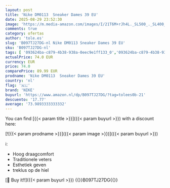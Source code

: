 ```yaml
---
layout: post
title: 'Nike DM0113  Sneaker Dames 39 EU'
date: 2025-08-29 23:52:30
image: 'https://m.media-amazon.com/images/I/21T6M+rJh4L._SL500_._SL400_.jpg'
comments: true
category: ofertas
author: 'tole.es'
slug: 'B097TJ27DG-nl Nike DM0113 Sneaker Dames 39 EU'
sku: 'B097TJ27DG-nl'
tags: [ '093624ba-c879-4b38-938a-0eec9e1ff133_0','093624ba-c879-4b38-938a-0eec9e1ff133_3601','Arborist Merchandising Root','Dameshardloopschoenen voor verharde weg','Damesmode','Damesschoenen','Hardloopschoenen dames','Klassieke & modieuze sneakers dames','Kleding, schoenen & sieraden','Kleding, schoenen en sieraden','New Arrivals','Self Service','Special Features Stores','Trainings- & outdoorschoenen dames','Trekking- & hikingschoeisel dames','Wandelschoenen dames','nike','🇳🇱', ]
actualPrice: 74.0 EUR
currency: EUR
price: 74.0
comparePrice: 89.99 EUR
prodname: 'Nike DM0113  Sneaker Dames 39 EU'
country: 'nl'
flag: '🇳🇱'
brand: 'NIKE'
buyurl: 'https://www.amazon.nl/dp/B097TJ27DG/?tag=tolees0b-21'
descuento: '17.77'
average: '73.9893333333332'
---
```


You can find [{{< param title >}}]({{< param buyurl >}}) with a discount here:

[![{{< param prodname >}}]({{< param image >}})]({{< param buyurl >}})

ℹ️:

- Hoog draagcomfort
- Traditionele veters
- Esthetiek geven
- treklus op de hiel

[🛒 Buy it!!]({{< param buyurl >}})
{{<world>}}B097TJ27DG{{</world>}}
